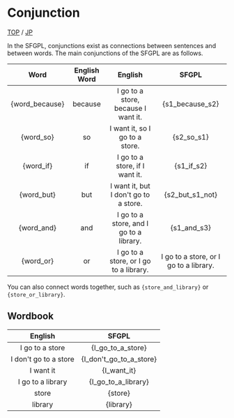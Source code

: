 # Conjunction

[TOP](../../readme.md)
/
[JP](../jp/Conjunction.md)

In the SFGPL, conjunctions exist as connections between sentences and between words.
The main conjunctions of the SFGPL are as follows.

|Word|English Word|English|SFGPL|
|:-:|:-:|:-:|:-:|
|{word_because}|because|I go to a store, because I want it.|{s1_because_s2}|
|{word_so}|so|I want it, so I go to a store.|{s2_so_s1}|
|{word_if}|if|I go to a store, if I want it.|{s1_if_s2}|
|{word_but}|but|I want it, but I don't go to a store.|{s2_but_s1_not}|
|{word_and}|and|I go to a store, and I go to a library.|{s1_and_s3}|
|{word_or}|or|I go to a store, or I go to a library.|I go to a store, or I go to a library.|{s1_or_s3}|

You can also connect words together, such as ```{store_and_library}``` or ```{store_or_library}```.

## Wordbook

|English|SFGPL|
|:-:|:-:|
|I go to a store|{I_go_to_a_store}|
|I don't go to a store|{I_don't_go_to_a_store}|
|I want it|{I_want_it}|
|I go to a library|{I_go_to_a_library}|
|store|{store}|
|library|{library}|
